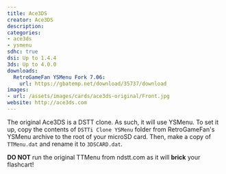 ```yaml
---
title: Ace3DS
creator: Ace3DS
description:
categories:
- ace3ds
- ysmenu
sdhc: true
dsi: Up to 1.4.4
3ds: Up to 4.0.0
downloads:
  RetroGameFan YSMenu Fork 7.06:
    url: https://gbatemp.net/download/35737/download
images:
- url: /assets/images/cards/ace3ds-original/Front.jpg
website: http://ace3ds.com
---
```


The original Ace3DS is a DSTT clone. As such, it will use YSMenu. To set it up, copy the contents of `DSTTi Clone YSMenu` folder from RetroGameFan's YSMenu archive to the root of your microSD card. Then, make a copy of `TTMenu.dat` and rename it to `3DSCARD.dat`.

**DO NOT** run the original TTMenu from ndstt.com as it will **brick** your flashcart!
